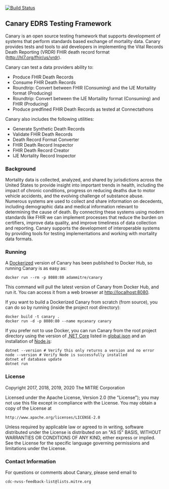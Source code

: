 [![Build Status](https://travis-ci.org/nightingaleproject/canary.svg?branch=master)](https://travis-ci.org/nightingaleproject/canary)

## Canary EDRS Testing Framework

Canary is an open source testing framework that supports development of systems that perform standards based exchange of mortality data. Canary provides tests and tools to aid developers in implementing the Vital Records Death Reporting (VRDR) FHIR death record format (http://hl7.org/fhir/us/vrdr).

Canary can test a data providers ability to:
- Produce FHIR Death Records
- Consume FHIR Death Records
- Roundtrip: Convert between FHIR (Consuming) and the IJE Mortaility format (Producing)
- Roundtrip: Convert between the IJE Mortaility format (Consuming) and FHIR (Producing)
- Produce predfined FHIR Death Records as tested at Connectathons

Canary also includes the following utilities:
- Generate Synthetic Death Records
- Validate FHIR Death Records
- Death Record Format Converter
- FHIR Death Record Inspector
- FHIR Death Record Creator
- IJE Mortality Record Inspector

### Background

Mortality data is collected, analyzed, and shared by jurisdictions across the United States to provide insight into important trends in health, including the impact of chronic conditions, progress on reducing deaths due to motor vehicle accidents, and the evolving challenge of substance abuse. Numerous systems are used to collect and share information on decedents, including demographic data and medical information relevant to determining the cause of death. By connecting these systems using modern standards like FHIR we can implement processes that reduce the burden on certifiers, improve data quality, and improve timeliness of data collection and reporting. Canary supports the development of interoperable systems by providing tools for testing implementations and working with mortality data formats.

### Running

A [Dockerized](https://www.docker.com/get-started) version of Canary has been published to Docker Hub, so running Canary is as easy as:

```
docker run --rm -p 8080:80 adammitre/canary
```

This command will pull the latest version of Canary from Docker Hub, and run it. You can access it from a web browser at [http://localhost:8080](http://localhost:8080).

If you want to build a Dockerized Canary from scratch (from source), you can do so by running (inside the project root directory):

```
docker build -t canary .
docker run -d -p 8080:80 --name mycanary canary
```

If you prefer not to use Docker, you can run Canary from the root project directory using the version of [.NET Core](https://dotnet.microsoft.com/download) listed in [global.json](https://github.com/nightingaleproject/canary/blob/master/global.json) and an installation of [Node.js](https://nodejs.org/):

```
dotnet --version # Verify this only returns a version and no error
node --version # Verify Node is successfully installed
dotnet ef database update
dotnet run
```

### License

Copyright 2017, 2018, 2019, 2020 The MITRE Corporation

Licensed under the Apache License, Version 2.0 (the "License"); you may not use this file except in compliance with the License. You may obtain a copy of the License at

```
http://www.apache.org/licenses/LICENSE-2.0
```

Unless required by applicable law or agreed to in writing, software distributed under the License is distributed on an "AS IS" BASIS, WITHOUT WARRANTIES OR CONDITIONS OF ANY KIND, either express or implied. See the License for the specific language governing permissions and limitations under the License.

### Contact Information

For questions or comments about Canary, please send email to

    cdc-nvss-feedback-list@lists.mitre.org

